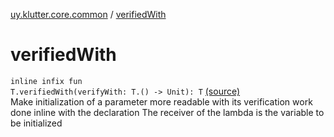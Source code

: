 [uy.klutter.core.common](index.md) / [verifiedWith](.)


# verifiedWith
<code>inline infix fun <T> T.verifiedWith(verifyWith: T.() -> Unit): T</code> [(source)](https://github.com/kohesive/klutter/blob/master/core-jdk6/src/main/kotlin/uy/klutter/core/common/Common.kt#L16)<br/>
Make initialization of a parameter more readable with its verification work done inline with the declaration
The receiver of the lambda is the variable to be initialized


